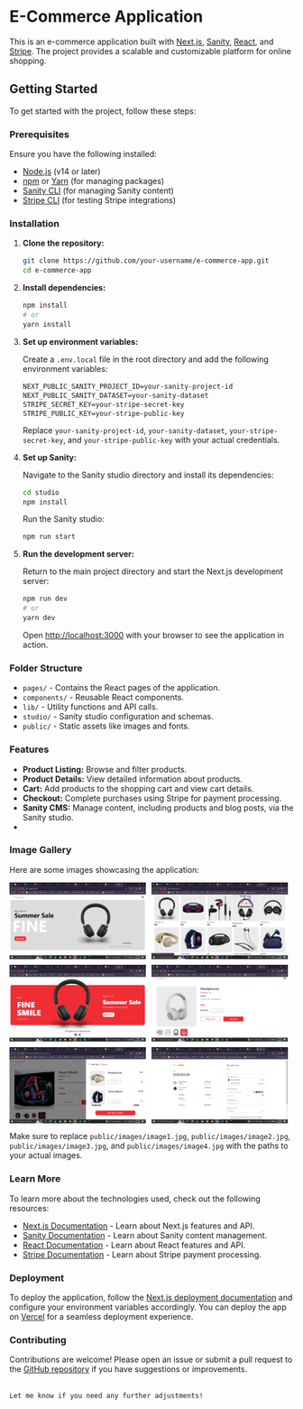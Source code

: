 
# E-Commerce Application

This is an e-commerce application built with [Next.js](https://nextjs.org/), [Sanity](https://www.sanity.io/), [React](https://reactjs.org/), and [Stripe](https://stripe.com/). The project provides a scalable and customizable platform for online shopping.

## Getting Started

To get started with the project, follow these steps:

### Prerequisites

Ensure you have the following installed:
- [Node.js](https://nodejs.org/) (v14 or later)
- [npm](https://www.npmjs.com/) or [Yarn](https://yarnpkg.com/) (for managing packages)
- [Sanity CLI](https://www.sanity.io/docs/getting-started-with-sanity-cli) (for managing Sanity content)
- [Stripe CLI](https://stripe.com/docs/stripe-cli) (for testing Stripe integrations)

### Installation

1. **Clone the repository:**

   ```bash
   git clone https://github.com/your-username/e-commerce-app.git
   cd e-commerce-app
   ```

2. **Install dependencies:**

   ```bash
   npm install
   # or
   yarn install
   ```

3. **Set up environment variables:**

   Create a `.env.local` file in the root directory and add the following environment variables:

   ```plaintext
   NEXT_PUBLIC_SANITY_PROJECT_ID=your-sanity-project-id
   NEXT_PUBLIC_SANITY_DATASET=your-sanity-dataset
   STRIPE_SECRET_KEY=your-stripe-secret-key
   STRIPE_PUBLIC_KEY=your-stripe-public-key
   ```

   Replace `your-sanity-project-id`, `your-sanity-dataset`, `your-stripe-secret-key`, and `your-stripe-public-key` with your actual credentials.

4. **Set up Sanity:**

   Navigate to the Sanity studio directory and install its dependencies:

   ```bash
   cd studio
   npm install
   ```

   Run the Sanity studio:

   ```bash
   npm run start
   ```

5. **Run the development server:**

   Return to the main project directory and start the Next.js development server:

   ```bash
   npm run dev
   # or
   yarn dev
   ```

   Open [http://localhost:3000](http://localhost:3000) with your browser to see the application in action.

### Folder Structure

- `pages/` - Contains the React pages of the application.
- `components/` - Reusable React components.
- `lib/` - Utility functions and API calls.
- `studio/` - Sanity studio configuration and schemas.
- `public/` - Static assets like images and fonts.

### Features

- **Product Listing:** Browse and filter products.
- **Product Details:** View detailed information about products.
- **Cart:** Add products to the shopping cart and view cart details.
- **Checkout:** Complete purchases using Stripe for payment processing.
- **Sanity CMS:** Manage content, including products and blog posts, via the Sanity studio.
- 
### Image Gallery

Here are some images showcasing the application:

<div style="display: flex; flex-wrap: wrap; gap: 10px;">
  <img src="public/images/i(1).png" alt="Image 1" width="300" style="flex: 1; max-width: 48%;"/>
  <img src="public/images/i(2).png" alt="Image 2" width="300" style="flex: 1; max-width: 48%;"/>
  <img src="public/images/i(3).png" alt="Image 3" width="300" style="flex: 1; max-width: 48%;"/>
  <img src="public/images/i(4).png" alt="Image 4" width="300" style="flex: 1; max-width: 48%;"/>
  <img src="public/images/i(5).png" alt="Image 5" width="300" style="flex: 1; max-width: 48%;"/>
  <img src="public/images/i(6).png" alt="Image 6" width="300" style="flex: 1; max-width: 48%;"/>
</div>



Make sure to replace `public/images/image1.jpg`, `public/images/image2.jpg`, `public/images/image3.jpg`, and `public/images/image4.jpg` with the paths to your actual images.

### Learn More

To learn more about the technologies used, check out the following resources:

- [Next.js Documentation](https://nextjs.org/docs) - Learn about Next.js features and API.
- [Sanity Documentation](https://www.sanity.io/docs) - Learn about Sanity content management.
- [React Documentation](https://reactjs.org/docs/getting-started.html) - Learn about React features and API.
- [Stripe Documentation](https://stripe.com/docs) - Learn about Stripe payment processing.

### Deployment

To deploy the application, follow the [Next.js deployment documentation](https://nextjs.org/docs/deployment) and configure your environment variables accordingly. You can deploy the app on [Vercel](https://vercel.com/) for a seamless deployment experience.

### Contributing

Contributions are welcome! Please open an issue or submit a pull request to the [GitHub repository](https://github.com/your-username/e-commerce-app) if you have suggestions or improvements.
```

Let me know if you need any further adjustments!
